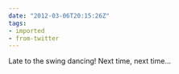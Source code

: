```yaml
---
date: "2012-03-06T20:15:26Z"
tags:
- imported
- from-twitter
---
```

Late to the swing dancing! Next time, next time…
